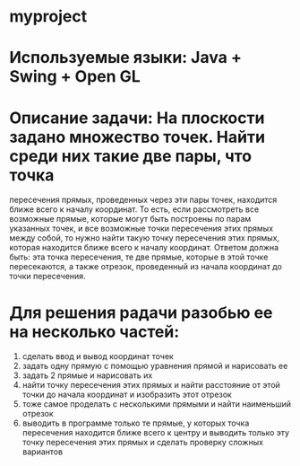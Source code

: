 # myproject
# Используемые языки: Java + Swing + Open GL
# Описание задачи: На плоскости задано множество точек. Найти среди них такие две пары, что точка
пересечения прямых, проведенных через эти пары точек, находится ближе всего к
началу координат. То есть, если рассмотреть все возможные прямые, которые могут
быть построены по парам указанных точек, и все возможные точки пересечения этих
прямых между собой, то нужно найти такую точку пересечения этих прямых, которая
находится ближе всего к началу координат.
Ответом должна быть:
эта точка пересечения,
те две прямые, которые в этой точке пересекаются,
а также отрезок, проведенный из начала координат до точки пересечения.
# Для решения радачи разобью ее на несколько частей: 
1. сделать ввод и вывод координат точек
2. задать одну прямую с помощью уравнения прямой и нарисовать ее
3. задать 2 прямые и нарисовать их
4. найти точку пересечения этих прямых и найти расстояние от этой точки до начала координат и изобразить этот отрезок
5. тоже самое проделать с несколькими прямыми и найти наименьший отрезок
6. выводить в программе только те прямые, у которых точка пересечения находится ближе всего к центру и выводить только эту точку пересечения этих прямых и  сделать проверку сложных вариантов
  
